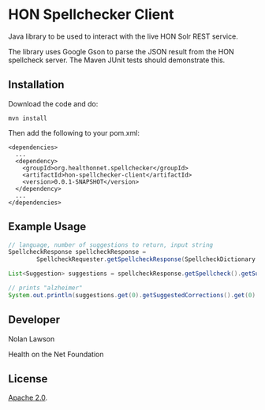 HON Spellchecker Client
=========================

Java library to be used to interact with the live HON Solr REST service.

The library uses Google Gson to parse the JSON result from the HON spellcheck server.  The Maven JUnit tests should demonstrate this.

Installation
----------

Download the code and do:

```
mvn install
```

Then add the following to your pom.xml:

```
<dependencies>
  ...
  <dependency>
  	<groupId>org.healthonnet.spellchecker</groupId>
  	<artifactId>hon-spellchecker-client</artifactId>
  	<version>0.0.1-SNAPSHOT</version>
  </dependency>
  ...
</dependencies>
```

Example Usage
-----------

```java
// language, number of suggestions to return, input string
SpellcheckResponse spellcheckResponse = 
        SpellcheckRequester.getSpellcheckResponse(SpellcheckDictionary.English, 1, "alzeimer");

List<Suggestion> suggestions = spellcheckResponse.getSpellcheck().getSuggestions();

// prints "alzheimer"
System.out.println(suggestions.get(0).getSuggestedCorrections().get(0).getWord());
```

Developer
-----------

Nolan Lawson

Health on the Net Foundation

License
-----------

[Apache 2.0][1].

[1]: http://www.apache.org/licenses/LICENSE-2.0.html
